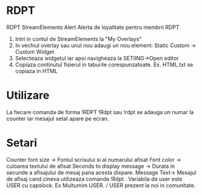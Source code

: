 # RDPT
RDPT StreamElements Alert
Alerta de loyalitate pentru membrii RDPT

1) Intri in contul de StreamElements la "My Overlays"
2) In vechiul overlay sau unul nou adaugi un nou element: Static Custom -> Custom Widget
3) Selecteaza widgetul iar apoi navigheaza la SETIING->Open editor
4) Copiaza continutul fisierul in taburile corespunzatoate. Ex. HTML.txt se copiaza in HTML 

# Utilizare

La fiecare comanda de forma !RDPT !Rdpt sau !rdpt se adauga un numar la counter iar mesajul setat apare pe ecran.

# Setari
Counter font size -> Fontul scrisului si al numarului afisat
Font color -> culoarea textului de afisat
Seconds to display message -> Durata in secunde a afisajului de mesaj pana acesta dispare.
Message Text-> Mesajul de afisaj cand cineva utilizeaza comanda !Rdpt . Variabila de user este USER cu capslock. Ex
Multumim USER. / USER prezent la noi in comunitate.

